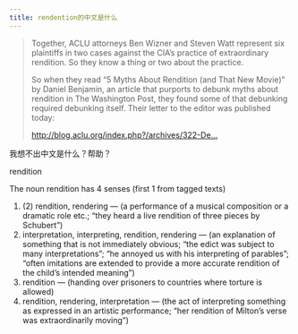 ```yaml
---
title: rendention的中文是什么
---
```


<blockquote>
  <p>Together, ACLU attorneys Ben Wizner and Steven Watt represent six plaintiffs in two cases against the CIA&#8217;s practice of extraordinary rendition. So they know a thing or two about the practice.</p>
  
  <p>So when they read &#8220;5 Myths About Rendition (and That New Movie)&#8221; by Daniel Benjamin, an article that purports to debunk myths about rendition in The Washington Post, they found some of that debunking required debunking itself. Their letter to the editor was published today:</p>
  
  <p><a href="http://blog.aclu.org/index.php?/archives/322-Debunking-the-Debunking-on-Rendition.html">http://blog.aclu.org/index.php?/archives/322-De...</a></p>
</blockquote>

<p>我想不出中文是什么？帮助？</p>

<p>rendition</p>

<p>The noun rendition has 4 senses (first 1 from tagged texts)</p>

<ol>
<li>(2) rendition, rendering &#8212; (a performance of a musical composition or a dramatic role etc.; &#8220;they heard a live rendition of three pieces by Schubert&#8221;)</li>
<li>interpretation, interpreting, rendition, rendering &#8212; (an explanation of something that is not immediately obvious; &#8220;the edict was subject to many interpretations&#8221;; &#8220;he annoyed us with his interpreting of parables&#8221;; &#8220;often imitations are extended to provide a more accurate rendition of the child&#8217;s intended meaning&#8221;)</li>
<li>rendition &#8212; (handing over prisoners to countries where torture is allowed)</li>
<li>rendition, rendering, interpretation &#8212; (the act of interpreting something as expressed in an artistic performance; &#8220;her rendition of Milton&#8217;s verse was extraordinarily moving&#8221;)</li>
</ol>
